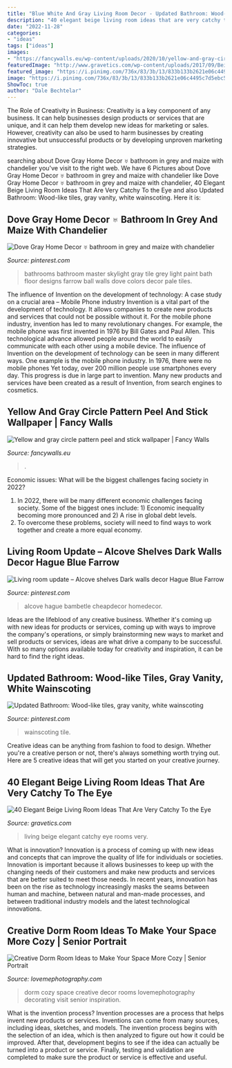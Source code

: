 ```yaml
---
title: "Blue White And Gray Living Room Decor - Updated Bathroom: Wood-like Tiles, Gray Vanity, White Wainscoting"
description: "40 elegant beige living room ideas that are very catchy to the eye"
date: "2022-11-28"
categories:
- "ideas"
tags: ["ideas"]
images:
- "https://fancywalls.eu/wp-content/uploads/2020/10/yellow-and-gray-circle-peel-and-stick-wallpaper-9-1023x1536.jpg"
featuredImage: "http://www.gravetics.com/wp-content/uploads/2017/09/Beige-and-brown-living-room-decorating-ideas.jpg"
featured_image: "https://i.pinimg.com/736x/83/3b/13/833b133b2621e06c4495c7d5ebc568a9.jpg"
image: "https://i.pinimg.com/736x/83/3b/13/833b133b2621e06c4495c7d5ebc568a9.jpg"
ShowToc: true
author: "Dale Bechtelar"
---
```



The Role of Creativity in Business:
Creativity is a key component of any business. It can help businesses design products or services that are unique, and it can help them develop new ideas for marketing or sales. However, creativity can also be used to harm businesses by creating innovative but unsuccessful products or by developing unproven marketing strategies.

	

		
searching about Dove Gray Home Decor ♅ bathroom in grey and maize with chandelier you've visit to the right web. We have 6 Pictures about Dove Gray Home Decor ♅ bathroom in grey and maize with chandelier like Dove Gray Home Decor ♅ bathroom in grey and maize with chandelier, 40 Elegant Beige Living Room Ideas That Are Very Catchy To the Eye and also Updated Bathroom: Wood-like tiles, gray vanity, white wainscoting. Here it is:
		
    
## Dove Gray Home Decor ♅ Bathroom In Grey And Maize With Chandelier

<img loading=lazy src="https://i.pinimg.com/736x/2d/e5/74/2de5741034e7920ac0f46dfb69bb8d4b--herringbone-floors-master-bathrooms.jpg" onerror="this.onerror=null;this.src='https://tse3.mm.bing.net/th?id=OIP.07rFXhhJ8ylRJsGUT2n67AHaJw&amp;pid=15.1';" alt="Dove Gray Home Decor ♅ bathroom in grey and maize with chandelier">

_Source: pinterest.com_

>bathrooms bathroom master skylight gray tile grey light paint bath floor designs farrow ball walls dove colors decor pale tiles. 

	

The influence of Invention on the development of technology: A case study on a crucial area – Mobile Phone industry
Invention is a vital part of the development of technology. It allows companies to create new products and services that could not be possible without it. For the mobile phone industry, invention has led to many revolutionary changes. For example, the mobile phone was first invented in 1976 by Bill Gates and Paul Allen. This technological advance allowed people around the world to easily communicate with each other using a mobile device.
The influence of Invention on the development of technology can be seen in many different ways. One example is the mobile phone industry. In 1976, there were no mobile phones Yet today, over 200 million people use smartphones every day. This progress is due in large part to invention. Many new products and services have been created as a result of Invention, from search engines to cosmetics.

    
## Yellow And Gray Circle Pattern Peel And Stick Wallpaper | Fancy Walls

<img loading=lazy src="https://fancywalls.eu/wp-content/uploads/2020/10/yellow-and-gray-circle-peel-and-stick-wallpaper-9-1023x1536.jpg" onerror="this.onerror=null;this.src='https://tse3.mm.bing.net/th?id=OIP.pCxo0u0zZmtDwLbbiizWQQHaLH&amp;pid=15.1';" alt="Yellow and gray circle pattern peel and stick wallpaper | Fancy Walls">

_Source: fancywalls.eu_

>. 

	

Economic issues: What will be the biggest challenges facing society in 2022?
1. In 2022, there will be many different economic challenges facing society. Some of the biggest ones include: 1) Economic inequality becoming more pronounced and 2) A rise in global debt levels.
2. To overcome these problems, society will need to find ways to work together and create a more equal economy.

    
## Living Room Update – Alcove Shelves Dark Walls Decor Hague Blue Farrow

<img loading=lazy src="https://i.pinimg.com/736x/83/3b/13/833b133b2621e06c4495c7d5ebc568a9.jpg" onerror="this.onerror=null;this.src='https://tse1.mm.bing.net/th?id=OIP.PHJeui3U-7GO31Gr8RssWQHaJ3&amp;pid=15.1';" alt="Living room update – Alcove shelves Dark walls decor Hague Blue Farrow">

_Source: pinterest.com_

>alcove hague bambetle cheapdecor homedecor. 

	

Ideas are the lifeblood of any creative business. Whether it's coming up with new ideas for products or services, coming up with ways to improve the company's operations, or simply brainstorming new ways to market and sell products or services, ideas are what drive a company to be successful. With so many options available today for creativity and inspiration, it can be hard to find the right ideas.

    
## Updated Bathroom: Wood-like Tiles, Gray Vanity, White Wainscoting

<img loading=lazy src="https://i.pinimg.com/736x/a1/5a/39/a15a39329f6eb3a648ca6942f9e9fc61--wainscoting-panels-gray-vanity.jpg" onerror="this.onerror=null;this.src='https://tse1.mm.bing.net/th?id=OIP.FfKC3bD-n4LC7LCHqu7SJAHaJ3&amp;pid=15.1';" alt="Updated Bathroom: Wood-like tiles, gray vanity, white wainscoting">

_Source: pinterest.com_

>wainscoting tile. 

	

Creative ideas can be anything from fashion to food to design. Whether you're a creative person or not, there's always something worth trying out. Here are 5 creative ideas that will get you started on your creative journey.

    
## 40 Elegant Beige Living Room Ideas That Are Very Catchy To The Eye

<img loading=lazy src="http://www.gravetics.com/wp-content/uploads/2017/09/Beige-and-brown-living-room-decorating-ideas.jpg" onerror="this.onerror=null;this.src='https://tse2.mm.bing.net/th?id=OIP.s4ExyKjxt7Idm5FKHglWegHaJ4&amp;pid=15.1';" alt="40 Elegant Beige Living Room Ideas That Are Very Catchy To the Eye">

_Source: gravetics.com_

>living beige elegant catchy eye rooms very. 

	

What is innovation?
Innovation is a process of coming up with new ideas and concepts that can improve the quality of life for individuals or societies. Innovation is important because it allows businesses to keep up with the changing needs of their customers and make new products and services that are better suited to meet those needs. In recent years, innovation has been on the rise as technology increasingly masks the seams between human and machine, between natural and man-made processes, and between traditional industry models and the latest technological innovations.

    
## Creative Dorm Room Ideas To Make Your Space More Cozy | Senior Portrait

<img loading=lazy src="https://lovemephotography.com/wp-content/uploads/2016/09/Chapter-12-Dorm-Room-Ideas-01.jpg" onerror="this.onerror=null;this.src='https://tse2.mm.bing.net/th?id=OIP.si95z-AmW-LC7xcO99CobAHaL2&amp;pid=15.1';" alt="Creative Dorm Room Ideas to Make Your Space More Cozy | Senior Portrait">

_Source: lovemephotography.com_

>dorm cozy space creative decor rooms lovemephotography decorating visit senior inspiration. 

	

What is the invention process?
Invention processes are a process that helps invent new products or services. Inventions can come from many sources, including ideas, sketches, and models. The invention process begins with the selection of an idea, which is then analyzed to figure out how it could be improved. After that, development begins to see if the idea can actually be turned into a product or service. Finally, testing and validation are completed to make sure the product or service is effective and useful.


